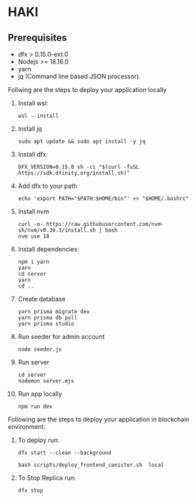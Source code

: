 # HAKI 

## Prerequisites

- dfx > 0.15.0-ext.0
- Nodejs >= 18.16.0
- yarn
- jq (Command line based JSON processor).
    
Follwing are the steps to deploy your application locally

1. Install wsl:

    `wsl --install`

2. Install jq

    `sudo apt update && sudo apt install -y jq`
   
3. Install dfx:

   `DFX_VERSION=0.15.0 sh -ci "$(curl -fsSL https://sdk.dfinity.org/install.sh)"`

4. Add dfx to your path

   `echo 'export PATH="$PATH:$HOME/bin"' >> "$HOME/.bashrc"`

5. Install nvm

   ```curl -o- https://raw.githubusercontent.com/nvm-sh/nvm/v0.39.3/install.sh | bash```
   <br>
   `nvm use 18`

6. Install dependencies:

    `npm i yarn`
   <br>
    `yarn`
   <br>
    `cd server`
   <br>
   `yarn`
   <br>
   `cd ..`

7. Create database

    `yarn prisma migrate dev`
    <br>
    `yarn prisma db pull`
    <br>
    `yarn prisma studio`

9. Run seeder for admin account

    `node seeder.js`

10. Run server

    `cd server`
    <br>
    `nodemon server.mjs`
    
11. Run app locally

    `npm run dev`

Following are the steps to deploy your application in blockchain environment:

1. To deploy run:
    
    `dfx start --clean --background`
    
    `bash scripts/deploy_frontend_canister.sh  local`

2. To Stop Replica run:
    
    `dfx stop`

